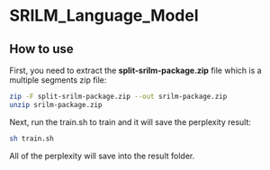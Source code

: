 # SRILM_Language_Model

## How to use

First, you need to extract the **split-srilm-package.zip** file which is a multiple segments zip file:

```bash
zip -F split-srilm-package.zip --out srilm-package.zip
unzip srilm-package.zip
```

Next, run the train.sh to train and it will save the perplexity result:

```bash
sh train.sh
```

All of the perplexity will save into the result folder.
